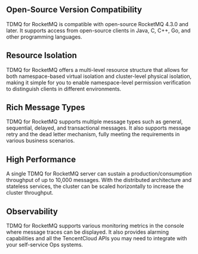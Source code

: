 ## Open-Source Version Compatibility

TDMQ for RocketMQ is compatible with open-source RocketMQ 4.3.0 and later. It supports access from open-source clients in Java, C, C++, Go, and other programming languages.

## Resource Isolation

TDMQ for RocketMQ offers a multi-level resource structure that allows for both namespace-based virtual isolation and cluster-level physical isolation, making it simple for you to enable namespace-level permission verification to distinguish clients in different environments.

## Rich Message Types

TDMQ for RocketMQ supports multiple message types such as general, sequential, delayed, and transactional messages. It also supports message retry and the dead letter mechanism, fully meeting the requirements in various business scenarios.

## High Performance

A single TDMQ for RocketMQ server can sustain a production/consumption throughput of up to 10,000 messages. With the distributed architecture and stateless services, the cluster can be scaled horizontally to increase the cluster throughput.

## Observability

TDMQ for RocketMQ supports various monitoring metrics in the console where message traces can be displayed. It also provides alarming capabilities and all the TencentCloud APIs you may need to integrate with your self-service Ops systems.
